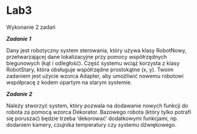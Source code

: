 # Lab3
Wykonanie 2 zadań 

***Zadanie 1***

Dany jest robotyczny system sterowania, który używa klasy RobotNowy, przetwarzającej dane 
lokalizacyjne przy pomocy współrzędnych biegunowych (kąt i odległość). Część systemu wciąż 
korzysta z klasy RobotStary, która obsługuje współrzędne prostokątne (x, y).
Twoim zadaniem jest użycie wzorca Adapter, aby umożliwić nowemu robotowi współpracę z 
kodem opartym na starym systemie.

***Zadanie 2***

Należy stworzyć system, który pozwala na dodawanie nowych funkcji do robota za pomocą 
wzorca Dekorator. Bazowego robota (który tylko potrafi się poruszać) będzie trzeba ‘dekorować’
dodatkowymi funkcjami, np. dodaniem kamery, czujnika temperatury czy systemu dźwiękowego.
